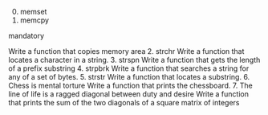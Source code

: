 0. memset
1. memcpy

mandatory

Write a function that copies memory area
2. strchr
Write a function that locates a character in a string.
3. strspn
Write a function that gets the length of a prefix substring
4. strpbrk
Write a function that searches a string for any of a set of bytes.
5. strstr
Write a function that locates a substring.
6. Chess is mental torture
Write a function that prints the chessboard.
7. The line of life is a ragged diagonal between duty and desire
Write a function that prints the sum of the two diagonals of a square matrix of integers
